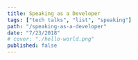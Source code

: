 ```yaml
---
title: Speaking as a Developer
tags: ["tech talks", "list", "speaking"]
path: "/speaking-as-a-developer"
date: "7/23/2018"
# cover: "./hello-world.png"
published: false
---
```

